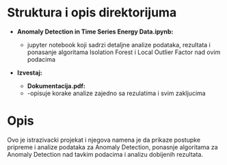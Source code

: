 # Struktura i opis direktorijuma
- **Anomaly Detection in Time Series Energy Data.ipynb:**
  - jupyter notebook koji sadrzi detaljne analize podataka, rezultata i ponasanje algoritama Isolation Forest i Local Outlier Factor nad ovim podacima

- **Izvestaj:**
  - **Dokumentacija.pdf:**
  -  -opisuje korake analize zajedno sa rezulatima i svim zakljucima
  
    
# Opis

Ovo je istrazivacki projekat i njegova namena je da prikaze postupke pripreme i analize podataka za Anomaly Detection, ponasnje algoritama za Anomaly Detection nad tavkim podacima i analizu dobijenih rezultata.

